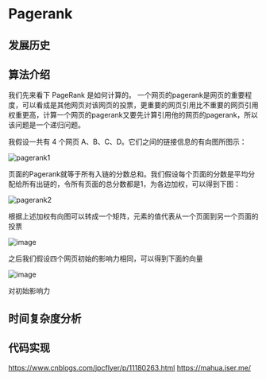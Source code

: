 # Pagerank
## 发展历史

## 算法介绍
我们先来看下 PageRank 是如何计算的。
一个网页的pagerank是网页的重要程度，可以看成是其他网页对该网页的投票，更重要的网页引用比不重要的网页引用权重更高，计算一个网页的pagerank又要先计算引用他的网页的pagerank，所以该问题是一个递归问题。

我假设一共有 4 个网页 A、B、C、D。它们之间的链接信息的有向图所图示：

![pagerank1](https://github.com/zacrossover/python/assets/15845563/06eada68-13c7-40eb-aa17-897085eaf355)


页面的Pagerank就等于所有入链的分数总和。我们假设每个页面的分数是平均分配给所有出链的，令所有页面的总分数都是1，为各边加权，可以得到下图：

![pagerank2](https://github.com/zacrossover/python/assets/15845563/5f9e4ecf-eb88-43bb-a192-11fadf0e7d67)

根据上述加权有向图可以转成一个矩阵，元素的值代表从一个页面到另一个页面的投票

![image](https://github.com/zacrossover/python/assets/15845563/73ccd92a-76a6-4df9-8551-dabbadb16076)

之后我们假设四个网页初始的影响力相同，可以得到下面的向量

![image](https://github.com/zacrossover/python/assets/15845563/b90c33b2-7a0b-4abc-bb19-482eb8c4a966)

对初始影响力



## 时间复杂度分析

## 代码实现

https://www.cnblogs.com/jpcflyer/p/11180263.html
https://mahua.jser.me/
